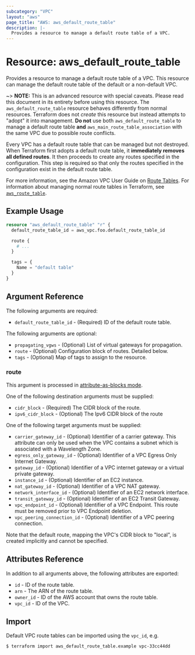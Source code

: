 ```yaml
---
subcategory: "VPC"
layout: "aws"
page_title: "AWS: aws_default_route_table"
description: |-
  Provides a resource to manage a default route table of a VPC.
---
```


# Resource: aws_default_route_table

Provides a resource to manage a default route table of a VPC. This resource can manage the default route table of the default or a non-default VPC.

~> **NOTE:** This is an advanced resource with special caveats. Please read this document in its entirety before using this resource. The `aws_default_route_table` resource behaves differently from normal resources. Terraform does not _create_ this resource but instead attempts to "adopt" it into management. **Do not** use both `aws_default_route_table` to manage a default route table **and** `aws_main_route_table_association` with the same VPC due to possible route conflicts.

Every VPC has a default route table that can be managed but not destroyed. When Terraform first adopts a default route table, it **immediately removes all defined routes**. It then proceeds to create any routes specified in the configuration. This step is required so that only the routes specified in the configuration exist in the default route table.

For more information, see the Amazon VPC User Guide on [Route Tables](https://docs.aws.amazon.com/vpc/latest/userguide/VPC_Route_Tables.html). For information about managing normal route tables in Terraform, see [`aws_route_table`](/docs/providers/aws/r/route_table.html).

## Example Usage

```terraform
resource "aws_default_route_table" "r" {
  default_route_table_id = aws_vpc.foo.default_route_table_id

  route {
    # ...
  }

  tags = {
    Name = "default table"
  }
}
```

## Argument Reference

The following arguments are required:

* `default_route_table_id` - (Required) ID of the default route table.

The following arguments are optional:

* `propagating_vgws` - (Optional) List of virtual gateways for propagation.
* `route` - (Optional) Configuration block of routes. Detailed below.
* `tags` - (Optional) Map of tags to assign to the resource.

### route

This argument is processed in [attribute-as-blocks mode](https://www.terraform.io/docs/configuration/attr-as-blocks.html).

One of the following destination arguments must be supplied:

* `cidr_block` - (Required) The CIDR block of the route.
* `ipv6_cidr_block` - (Optional) The Ipv6 CIDR block of the route

One of the following target arguments must be supplied:

* `carrier_gateway_id` - (Optional) Identifier of a carrier gateway. This attribute can only be used when the VPC contains a subnet which is associated with a Wavelength Zone.
* `egress_only_gateway_id` - (Optional) Identifier of a VPC Egress Only Internet Gateway.
* `gateway_id` - (Optional) Identifier of a VPC internet gateway or a virtual private gateway.
* `instance_id` - (Optional) Identifier of an EC2 instance.
* `nat_gateway_id` - (Optional) Identifier of a VPC NAT gateway.
* `network_interface_id` - (Optional) Identifier of an EC2 network interface.
* `transit_gateway_id` - (Optional) Identifier of an EC2 Transit Gateway.
* `vpc_endpoint_id` - (Optional) Identifier of a VPC Endpoint. This route must be removed prior to VPC Endpoint deletion.
* `vpc_peering_connection_id` - (Optional) Identifier of a VPC peering connection.

Note that the default route, mapping the VPC's CIDR block to "local", is created implicitly and cannot be specified.

## Attributes Reference

In addition to all arguments above, the following attributes are exported:

* `id` - ID of the route table.
* `arn` - The ARN of the route table.
* `owner_id` - ID of the AWS account that owns the route table.
* `vpc_id` - ID of the VPC.

## Import

Default VPC route tables can be imported using the `vpc_id`, e.g.

```
$ terraform import aws_default_route_table.example vpc-33cc44dd
```

[aws-route-tables]: http://docs.aws.amazon.com/AmazonVPC/latest/UserGuide/VPC_Route_Tables.html#Route_Replacing_Main_Table
[tf-route-tables]: /docs/providers/aws/r/route_table.html
